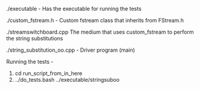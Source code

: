 ./executable -
Has the executable for running the tests

./custom_fstream.h -
Custom fstream class that inherits from FStream.h

./streamswitchboard.cpp
The medium that uses custom_fstream to perform the string substitutions

./string_substitution_oo.cpp -
Driver program (main)

Running the tests -
1. cd run_script_from_in_here
2. ../do_tests.bash ../executable/stringsuboo
